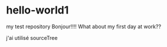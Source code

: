 # hello-world1
my test repository
Bonjour!!!!
What about my first day at work??

j'ai utilisé sourceTree